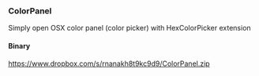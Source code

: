 ### ColorPanel

Simply open OSX color panel (color picker) with HexColorPicker extension

#### Binary
https://www.dropbox.com/s/rnanakh8t9kc9d9/ColorPanel.zip